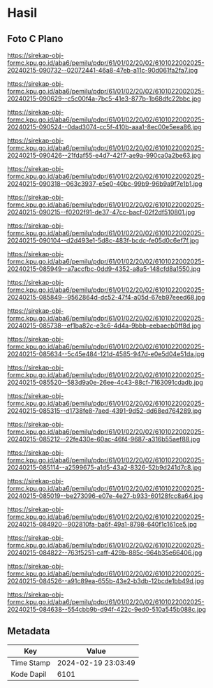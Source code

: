 # Hasil

## Foto C Plano

https://sirekap-obj-formc.kpu.go.id/aba6/pemilu/pdpr/61/01/02/20/02/6101022002025-20240215-090732--02072441-46a8-47eb-a11c-90d061fa2fa7.jpg

https://sirekap-obj-formc.kpu.go.id/aba6/pemilu/pdpr/61/01/02/20/02/6101022002025-20240215-090629--c5c00f4a-7bc5-41e3-877b-1b68dfc22bbc.jpg

https://sirekap-obj-formc.kpu.go.id/aba6/pemilu/pdpr/61/01/02/20/02/6101022002025-20240215-090524--0dad3074-cc5f-410b-aaa1-8ec00e5eea86.jpg

https://sirekap-obj-formc.kpu.go.id/aba6/pemilu/pdpr/61/01/02/20/02/6101022002025-20240215-090426--21fdaf55-e4d7-42f7-ae9a-990ca0a2be63.jpg

https://sirekap-obj-formc.kpu.go.id/aba6/pemilu/pdpr/61/01/02/20/02/6101022002025-20240215-090318--063c3937-e5e0-40bc-99b9-96b9a9f7e1b1.jpg

https://sirekap-obj-formc.kpu.go.id/aba6/pemilu/pdpr/61/01/02/20/02/6101022002025-20240215-090215--f0202f91-de37-47cc-bacf-02f2df510801.jpg

https://sirekap-obj-formc.kpu.go.id/aba6/pemilu/pdpr/61/01/02/20/02/6101022002025-20240215-090104--d2d493e1-5d8c-483f-bcdc-fe05d0c6ef7f.jpg

https://sirekap-obj-formc.kpu.go.id/aba6/pemilu/pdpr/61/01/02/20/02/6101022002025-20240215-085949--a7accfbc-0dd9-4352-a8a5-148cfd8a1550.jpg

https://sirekap-obj-formc.kpu.go.id/aba6/pemilu/pdpr/61/01/02/20/02/6101022002025-20240215-085849--9562864d-dc52-47f4-a05d-67eb97eeed68.jpg

https://sirekap-obj-formc.kpu.go.id/aba6/pemilu/pdpr/61/01/02/20/02/6101022002025-20240215-085738--ef1ba82c-e3c6-4d4a-9bbb-eebaecb0ff8d.jpg

https://sirekap-obj-formc.kpu.go.id/aba6/pemilu/pdpr/61/01/02/20/02/6101022002025-20240215-085634--5c45e484-121d-4585-947d-e0e5d04e51da.jpg

https://sirekap-obj-formc.kpu.go.id/aba6/pemilu/pdpr/61/01/02/20/02/6101022002025-20240215-085520--583d9a0e-26ee-4c43-88cf-7163091cdadb.jpg

https://sirekap-obj-formc.kpu.go.id/aba6/pemilu/pdpr/61/01/02/20/02/6101022002025-20240215-085315--d1738fe8-7aed-4391-9d52-dd68ed764289.jpg

https://sirekap-obj-formc.kpu.go.id/aba6/pemilu/pdpr/61/01/02/20/02/6101022002025-20240215-085212--22fe430e-60ac-46f4-9687-a316b55aef88.jpg

https://sirekap-obj-formc.kpu.go.id/aba6/pemilu/pdpr/61/01/02/20/02/6101022002025-20240215-085114--a2599675-a1d5-43a2-8326-52b9d241d7c8.jpg

https://sirekap-obj-formc.kpu.go.id/aba6/pemilu/pdpr/61/01/02/20/02/6101022002025-20240215-085019--be273096-e07e-4e27-b933-60128fcc8a64.jpg

https://sirekap-obj-formc.kpu.go.id/aba6/pemilu/pdpr/61/01/02/20/02/6101022002025-20240215-084920--902810fa-ba6f-49a1-8798-640f1c161ce5.jpg

https://sirekap-obj-formc.kpu.go.id/aba6/pemilu/pdpr/61/01/02/20/02/6101022002025-20240215-084822--763f5251-caff-429b-885c-964b35e66406.jpg

https://sirekap-obj-formc.kpu.go.id/aba6/pemilu/pdpr/61/01/02/20/02/6101022002025-20240215-084526--a91c89ea-655b-43e2-b3db-12bcde1bb49d.jpg

https://sirekap-obj-formc.kpu.go.id/aba6/pemilu/pdpr/61/01/02/20/02/6101022002025-20240215-084638--554cbb9b-d94f-422c-9ed0-510a545b088c.jpg


## Metadata

| Key        | Value               |
| ---------- | ------------------- |
| Time Stamp | 2024-02-19 23:03:49 |
| Kode Dapil | 6101                |



